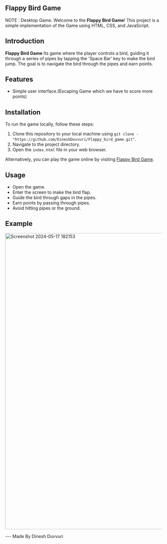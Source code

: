 
## Flappy Bird Game 

NOTE : Desktop Game.
Welcome to the **Flappy Bird Game**! This project is a simple implementation of the  Game using HTML, CSS, and JavaScript.

## Introduction

**Flappy Bird Game** Its game where the player controls a bird, guiding it through a series of pipes by tapping the 'Space Bar' key to make the bird jump. The goal is to navigate the bird through the pipes and earn points.

## Features

- Simple user interface.(Escaping Game which we have to score more points)

## Installation

To run the game locally, follow these steps:

1. Clone this repository to your local machine using `git clone - "https://github.com/DineshDuvvuri/Flappy_bird_game.git"`.
2. Navigate to the project directory.
3. Open the `index.html` file in your web browser.

Alternatively, you can play the game online by visiting [Flappy Bird Game](https://d-flappybird.netlify.app/).

## Usage

- Open the game.
- Enter the screen to make the bird flap.
- Guide the bird through gaps in the pipes.
- Earn points by passing through pipes.
- Avoid hitting pipes or the ground.

## Example
<img width="952" alt="Screenshot 2024-05-17 182153" src="https://github.com/DineshDuvvuri/Flappy_bird_game/assets/152904153/500e83b3-229a-446f-ba1e-e153fbec3c08">





 --- Made By Dinesh Duvvuri
